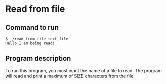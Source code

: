 # Read from file

## Command to run
```console
$ ./read_from_file text_file
Hello I am being read!
```

## Program description
To run this program, you must input the name of a file to read. The program will read and print a maximum of SIZE characters from the file.